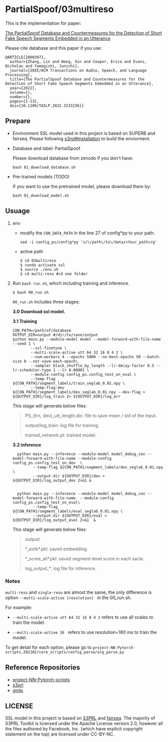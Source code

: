 # PartialSpoof/03multireso

This is the implementation for paper:

 [The PartialSpoof Database and Countermeasures for the Detection of Short Fake Speech Segments Embedded in an Utterance](https://ieeexplore.ieee.org/document/10003971)



Please cite database and this paper if you use:
```
@ARTICLE{10003971,
  author={Zhang, Lin and Wang, Xin and Cooper, Erica and Evans, Nicholas and Yamagishi, Junichi},
  journal={IEEE/ACM Transactions on Audio, Speech, and Language Processing}, 
  title={The PartialSpoof Database and Countermeasures for the Detection of Short Fake Speech Segments Embedded in an Utterance}, 
  year={2022},
  volume={},
  number={},
  pages={1-13},
  doi={10.1109/TASLP.2022.3233236}}
```



## Prepare

* Environment
  SSL model used in this project is based on SUPERB and fairseq. Please following [s3rpl#installation](https://github.com/s3prl/s3prl#installation) to build the enviorment. 


* Database and label: PartialSpoof

  Please download database from zenodo if you don't have:

  `bash 01_download_database.sh`



* Pre-trained models (TODO)

  If you want to use the pretrained model, please download them by:

  `bash 01_download_model.sh`



## Usuage

1. env
   * modify the `CON_DATA_PATH` in the line 27 of config\*py to your path.
   
     ```
     sed -i config_ps/config*py 's/\/path\/to\/data/<Your_path>/g'
     ```
   
     
   
   * active path
   
     ```shell
     $ cd 03multireso
     $ conda activate ssl
     $ source ./env.sh
     $ cd multi-reso #cd one folder
     ```
   



3. Run `bash run.sh`, which including training and inference.

   ```shell
   $ bash 00_run.sh
   ```

   `00_run.sh` includes three stages:

   

   **3.0 Download ssl model.**

   
   
   **3.1 Training**
   
   ```shell
   CON_PATH=/path/of/database
   OUTPUT_DIR=output #/dir/to/save/output
   python main.py --module-model model --model-forward-with-file-name --seed 1 \
           --ssl-finetune \
           --multi-scale-active utt 64 32 16 8 4 2 \
           --num-workers 4 --epochs 5000 --no-best-epochs 50 --batch-size 8 --not-save-each-epoch\
           --sampler block_shuffle_by_length --lr-decay-factor 0.5 --lr-scheduler-type 1 --lr 0.00001 \
           --module-config config_ps.config_test_on_eval \
           --temp-flag ${CON_PATH}/segment_labels/train_seglab_0.01.npy \
           --temp-flag-dev ${CON_PATH}/segment_labels/dev_seglab_0.01.npy --dev-flag >  ${OUTPUT_DIR}/log_train 2> ${OUTPUT_DIR}/log_err
   ```
   
   This stage will generate below files:
   
   >PS\_{trn, dev}\_utt_length.dic: file to save mean / std of the input.
   >
   >output/log_train:  log file for training.
   >
   >trained_network.pt: trained model.
   >
   
   
   
   **3.2 inference**
   
   ```shell
     python main.py --inference --module-model model_debug_con --model-forward-with-file-name --module-config config_ps.config_test_on_dev  \
            --temp-flag ${CON_PATH}/segment_labels/dev_seglab_0.01.npy \
            --output-dir ${OUTPUT_DIR}/dev > ${OUTPUT_DIR}/log_output_dev 2>&1 & 
   
   
     python main.py --inference --module-model model_debug_con --model-forward-with-file-name  --module-config config_ps.config_test_on_eval\
            --temp-flag ${CON_PATH}/segment_labels/eval_seglab_0.01.npy \
            --output-dir ${OUTPUT_DIR}/eval > ${OUTPUT_DIR}/log_output_eval 2>&1  &
   ```
   
   This stage will generate below files:
   
   >output/
   >
   >\*_emb\*.pkl: saved embedding.
   >
   >\*_score_ali\*.pkl: saved segment-level score in each sacle.
   >
   >log_output_\*: log file for inference.
   
   



### Notes

`multi-reso` and `single-reso` are almost the same, the only difference is option `--multi-scale-active [resolution] `  in the 00_run.sh. 

For example:

* ` --multi-scale-active utt 64 32 16 8 4 2 ` refers to use all scales to train the model.

* ` --multi-scale-active 16  ` refers to use resolution=160 ms to train the model.

To get detail for each option, please go to `project-NN-Pytorch-scripts.202102/core_scripts/config_parse/arg_parse.py`



## Reference Repositories

* [project-NN-Pytorch-scripts](https://github.com/nii-yamagishilab/project-NN-Pytorch-scripts)
* [s3prl](https://github.com/s3prl/s3prl)
* [gmlp](https://github.com/labmlai/annotated_deep_learning_paper_implementations/blob/aacd926dba97ba7a1d67a3631120c46d0670ba94/labml_nn/transformers/gmlp/__init__.py)





## LICENSE

SSL model in this project is based on [S3PRL](https://github.com/s3prl/s3prl) and [fairseq](https://github.com/facebookresearch/fairseq). The majority of S3PRL Toolkit is licensed under the Apache License version 2.0, however all the files authored by Facebook, Inc. (which have explicit copyright statement on the top) are licensed under CC-BY-NC.



